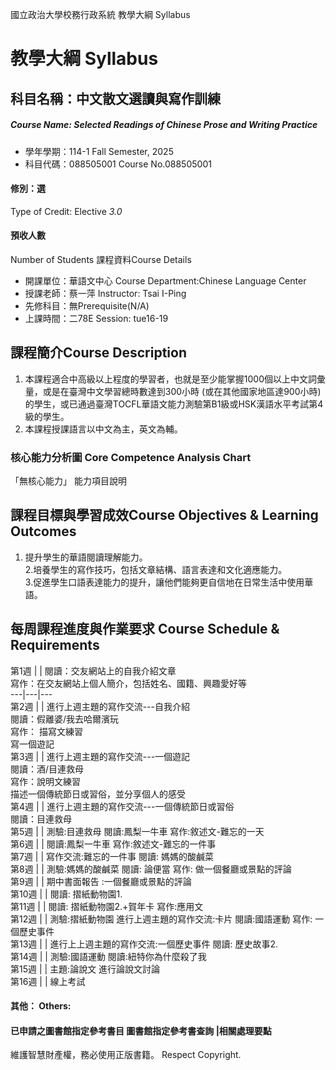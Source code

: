 國立政治大學校務行政系統 教學大綱 Syllabus
# 教學大綱 Syllabus
##  科目名稱：中文散文選讀與寫作訓練
#####  Course Name: Selected Readings of Chinese Prose and Writing Practice
  * 學年學期：114-1 Fall Semester, 2025 
  * 科目代碼：088505001 Course No.088505001
#### 修別：選
Type of Credit: Elective 
_3.0_
#### 預收人數
Number of Students
課程資料Course Details
  * 開課單位：華語文中心 Course Department:Chinese Language Center 
  * 授課老師：蔡一萍 Instructor: Tsai I-Ping 
  * 先修科目：無Prerequisite(N/A)
  * 上課時間：二78E Session: tue16-19
##  課程簡介Course Description
1. 本課程適合中高級以上程度的學習者，也就是至少能掌握1000個以上中文詞彙量，或是在臺灣中文學習總時數達到300小時 (或在其他國家地區達900小時) 的學生，或已通過臺灣TOCFL華語文能力測驗第B1級或HSK漢語水平考試第4級的學生。  
2. 本課程授課語言以中文為主，英文為輔。
###  核心能力分析圖 Core Competence Analysis Chart
「無核心能力」 
能力項目說明
##  課程目標與學習成效Course Objectives & Learning Outcomes 
1. 提升學生的華語閱讀理解能力。  
2.培養學生的寫作技巧，包括文章結構、語言表達和文化適應能力。  
3.促進學生口語表達能力的提升，讓他們能夠更自信地在日常生活中使用華語。
##  每周課程進度與作業要求 Course Schedule & Requirements
第1週 |  | 閱讀：交友網站上的自我介紹文章  
寫作：在交友網站上個人簡介，包括姓名、國籍、興趣愛好等   
---|---|---  
第2週 |  | 進行上週主題的寫作交流---自我介紹  
閱讀：假離婆/我去哈爾濱玩  
寫作： 描寫文練習  
寫一個遊記  
第3週 |  | 進行上週主題的寫作交流---一個遊記  
閱讀：酒/目連救母  
寫作：說明文練習  
描述一個傳統節日或習俗，並分享個人的感受   
第4週 |  | 進行上週主題的寫作交流---一個傳統節日或習俗  
閱讀：目連救母  
第5週 |  |  測驗:目連救母 閱讀:鳳梨一牛車 寫作:敘述文-難忘的一天  
第6週 |  |  閱讀:鳳梨一牛車 寫作:敘述文-難忘的一件事  
第7週 |  |  寫作交流:難忘的一件事 閱讀: 媽媽的酸鹹菜  
第8週 |  |  測驗:媽媽的酸鹹菜 閱讀: 論便當 寫作: 做一個餐廳或景點的評論  
第9週 |  | 期中書面報告 :一個餐廳或景點的評論  
第10週 |  | 閱讀: 摺紙動物園1.  
第11週 |  |  閱讀: 摺紙動物園2.+賀年卡 寫作:應用文  
第12週 |  |  測驗:摺紙動物園 進行上週主題的寫作交流:卡片 閱讀:國語運動 寫作: 一個歷史事件  
第13週 |  |  進行上上週主題的寫作交流:一個歷史事件 閱讀: 歷史故事2.  
第14週 |  |  測驗:國語運動 閱讀:紐特你為什麼殺了我  
第15週 |  |  主題:論說文 進行論說文討論  
第16週 |  | 線上考試  
####  其他： Others:
####  已申請之圖書館指定參考書目  圖書館指定參考書查詢 |相關處理要點
維護智慧財產權，務必使用正版書籍。 Respect Copyright.